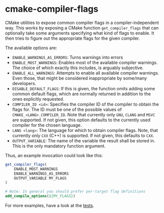 # cmake-compiler-flags

CMake utilities to expose common compiler flags in a compiler-independent way. This works by exposing a CMake function `get_compiler_flags` that can
optionally take some arguments specifying what kind of flags to enable. It then tries to figure out the appropriate flags for the given compiler.

The available options are:
- `ENABLE_WARNINGS_AS_ERRORS`: Turns warnings into errors
- `ENABLE_MOST_WARNINGS`: Enables most of the available compiler warnings. The choice of which exactly this includes, is arguably subjective.
- `ENABLE_ALL_WARNINGS`: Attempts to enable all available compiler warnings. Even those, that might be considered inappropriate by some/many
  developers.
- `DISABLE_DEFAULT_FLAGS`: If this is given, the function omits adding some common default flags, which are normally returned in addition to the ones
  explicitly requested.
- `COMPILER_ID <id>`: Specifies the compiler ID of the compiler to obtain the flags for. The ID must be one of the possible values of
  `CMAKE_<LANG>_COMPILER_ID`. Note that currently only `GNU`, `CLANG` and `MSVC` are supported. If not given, this option defaults to the currently
  used compiler for the chosen language.
- `LANG <lang>`: The language for which to obtain compiler flags. Note, that currently only `CXX` (C++) is supported. If not given, this defaults to
  `CXX`.
- `OUTPUT_VARIABLE`: The name of the variable the result shall be stored in. This is the only mandatory function argument.

Thus, an example invocation could look like this:
```cmake
get_compiler_flags(
	ENABLE_MOST_WARNINGS
	ENABLE_WARNINGS_AS_ERRORS
	OUTPUT_VARIABLE MY_FLAGS
)

# Note: In general you should prefer per-target flag definitions
add_compile_options(${MY_FLAGS})
```

For more examples, have a look at the [tests](test/CMakeLists.txt).
